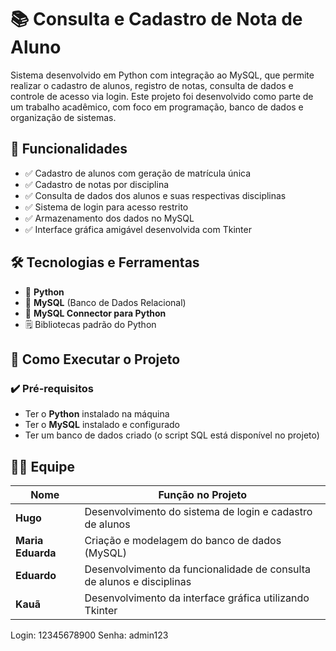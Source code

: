 # 📚 Consulta e Cadastro de Nota de Aluno

Sistema desenvolvido em Python com integração ao MySQL, que permite realizar o cadastro de alunos, registro de notas, consulta de dados e controle de acesso via login. Este projeto foi desenvolvido como parte de um trabalho acadêmico, com foco em programação, banco de dados e organização de sistemas.

## 🚀 Funcionalidades

- ✅ Cadastro de alunos com geração de matrícula única
- ✅ Cadastro de notas por disciplina
- ✅ Consulta de dados dos alunos e suas respectivas disciplinas
- ✅ Sistema de login para acesso restrito
- ✅ Armazenamento dos dados no MySQL
- ✅ Interface gráfica amigável desenvolvida com Tkinter

## 🛠️ Tecnologias e Ferramentas

- 🐍 **Python**
- 🐬 **MySQL** (Banco de Dados Relacional)
- 🔗 **MySQL Connector para Python**
- 🗒️ Bibliotecas padrão do Python

## 🎯 Como Executar o Projeto

### ✔️ Pré-requisitos

- Ter o **Python** instalado na máquina
- Ter o **MySQL** instalado e configurado
- Ter um banco de dados criado (o script SQL está disponível no projeto)

## 👨‍💻 Equipe

| Nome             | Função no Projeto                      |
|------------------|-----------------------------------------|
| **Hugo**         | Desenvolvimento do sistema de login e cadastro de alunos |
| **Maria Eduarda**| Criação e modelagem do banco de dados (MySQL)             |
| **Eduardo**      | Desenvolvimento da funcionalidade de consulta de alunos e disciplinas |
| **Kauã**         | Desenvolvimento da interface gráfica utilizando Tkinter   |

Login: 12345678900 Senha: admin123
